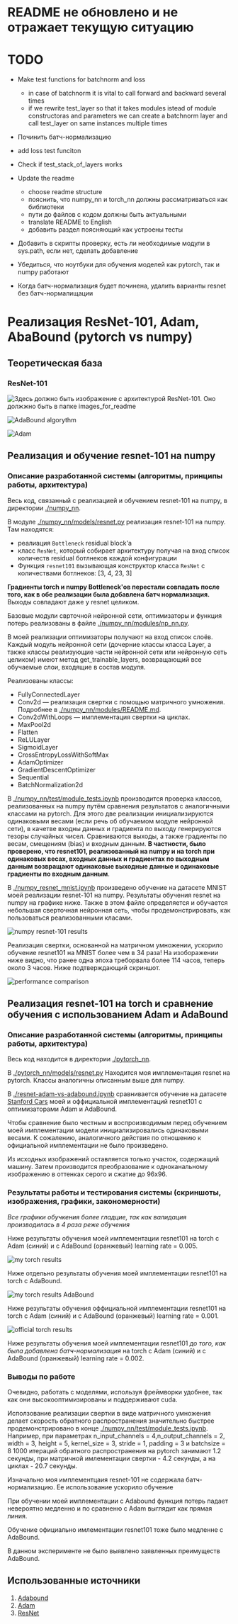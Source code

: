 # README не обновлено и не отражает текущую ситуацию


# TODO
* Make test functions for batchnorm and loss
    * in case of batchnorm it is vital to call forward and backward several times
    * if we rewrite test_layer so that it takes modules istead of module constructoras and parameters we can create a batchnorm layer and call test_layer on same instances multiple times
* Починить батч-нормализацию
* add loss test funciton
* Check if test_stack_of_layers works

* Update the readme
    * choose readme structure
    * пояснить, что numpy_nn и torch_nn должны рассматриваться как библиотеки
    * пути до файлов с кодом должны быть актуальными
    * translate README to English
    * добавить раздел поясняющий как устроены тесты

* Добавить в скрипты проверку, есть ли необходимые модули в sys.path, если нет, сделать добавление

* Убедиться, что ноутбуки для обучения моделей как pytorch, так и numpy работают
* Когда батч-нормализация будет починена, удалить варианты resnet без батч-нормалищации 


# Реализация ResNet-101, Adam, AbaBound (pytorch vs numpy)

<!-- 
## Задание:
1. Скачайте датасет [CarDatasets](https://drive.google.com/drive/folders/1pkudEBabqbXMxRTgfGQs3e0VqfTjtqWU)
2. Реализуйте ResNet-101 с оптимизатором [Adabound](https://arxiv.org/abs/1902.09843v1) с использованием
Numpy и с **Torch**/Tensorflow/Jax
3. Оцените качество модели на тесте и сравните быстродействие
реализованных вариантов.
4. Запустить обучение на классическом Adam и сравнить сходимость
результатов с вариантом задания.
5. Сделайте отчёт в виде readme на GitHub, там же должен быть выложен
исходный код.
-->

## Теоретическая база
### ResNet-101
![Здесь должно быть изображение с архитектурой ResNet-101. Оно должжно быть в папке images_for_readme](./images_for_readme/ResNet-101_Architecture_half_size.png)

![AdaBound algorythm](./images_for_readme/AdaBound.png)

![Adam](./images_for_readme/Adam.png)

<!--
ResNet-101 включает в себя свертку conv1, макс пулинг и далее множество коллекций слоев convi. convi_x является bottleneck'ом. Bottlencek состоит из трех сверток: 1x1, 3x3, 1x1. Первая свертка понижает число выходных каналов, последняя повышает.
Помимо сверток Bottleneck имеет identity mapping (точная копия входа Bottleneck'а), который складывается с выходом последней свертки Bottleneck'а. В случае, когда число каналов identity mapping'a не совападает с числом каналов выхода последней свертки, перед складыванием с conv3 над identity mapping'ом производится свертка 1x1, приводящая его к необходимой размерности.

В conv1 размерность плоскости входного тензора уменьшается вдвое в связи с тем, что stride = 2. Перед conv2_1 производится даунсемплинг карты признаков (feature map) в 2 раза с помощью max pooling'а. Далее conv3_1, conv_4_1 и conv5_1 первая свертка bottleneck'а имеет stride = 2. Таким образом, ширина и высота сходного "изображения" сужаются в 32 раза перед тем как дойти до average pooling, который оставляет одно значение для каждого канала. Такой пулинг позволяет использовать входные данные произвольной размерности. Тем не менее, в связи с понижением размерности при проходе через сеть вход должен быть не менее 32 и, желательно, кратен 32 (иначе тензоры будут "обрезаться").
-->

## Реализация и обучение resnet-101 на numpy
### Описание разработанной системы (алгоритмы, принципы работы, архитектура)
Весь код, связанный с реализацией и обучением resnet-101 на numpy, в директории [./numpy_nn](./numpy_nn).

В модуле [./numpy_nn/models/resnet.py](./numpy_nn/models/resnet.py) реализация resnet-101 на numpy. Там находятся:
* реалиация `Bottleneck` residual block'а
* класс `ResNet`, который собирает архитектуру получая на вход список количеств residual ботлнеков каждой конфигурации 
* Функция `resnet101` вызывающая конструктор класса `ResNet` с количествами ботлнеков: [3, 4, 23, 3]

**Градиенты torch и numpy Bottleneck'ов перестали совпадать после того, как в обе реализации была добавлена батч нормализация.** Выходы совпадают даже у resnet целиком.

Базовые модули сврточной нейронной сети, оптимизаторы и функция потерь реализованы в файле [./numpy_nn/modules/np_nn.py](./numpy_nn/modules/np_nn.py).

В моей реализации оптимизаторы получают на вход список слоёв. Каждый модуль нейронной сети (дочерние классы класса Layer, а также классы реализующие части нейронной сети или нейронную сеть целиком) имеют метод get_trainable_layers, возвращающий все обучаемые слои, входящие в состав модуля.

Реализованы классы:
* FullyConnectedLayer
* Conv2d — реализация свертки с помощью матричного умножения. Подробнее в [./numpy_nn/modules/README.md](./numpy_nn/modules/README.md).
* Conv2dWithLoops — имплементация свертки на циклах.
* MaxPool2d
* Flatten
* ReLULayer
* SigmoidLayer
* CrossEntropyLossWithSoftMax
* AdamOptimizer
* GradientDescentOptimizer
* Sequential
* BatchNormalization2d

В [./numpy_nn/test/module_tests.ipynb](./numpy_nn/test/module_tests.ipynb) производится проверка классов, реализованных на numpy путём сравнения результатов с аналогичными классами на pytorch. Для этого две реализации инициализируются одинаковыми весами (если речь об обучаемом модуле нейронной сети), в качетве входны данных и градиента по выходу генерируются тезоры случайных чисел. Сравниваются выходы, а также градиенты по весам, смещениям (bias) и входным данным. **В частности, было проверено, что resnet101, реализованный на numpy и на torch при одинаковых весах, входных данных и градиентах по выходным данным возвращают одинаковые выходные данные и одинаковые градиенты по входным данным**.

В [./numpy_resnet_mnist.ipynb](./numpy_resnet_mnist.ipynb) произведено обучение на датасете MNIST моей реализации resnet-101 на numpy. Результаты обучения resnet на numpy на графике ниже. Также в этом файле определяется и обучается небольшая сверточная нейронная сеть, чтобы продемонстрировать, как пользоваться реализованными класами.

![numpy resnet-101 results](./images_for_readme/numpy_resnet_results.png)


Реализация свертки, основанной на матричном умножении, ускорило обучение resnet101 на MNIST более чем в 34 раза! На изоборажении ниже видно, что ранее одна эпоха треборвала более 114 часов, теперь около 3 часов. Ниже подтверждающий скриншот.

![performance comparison](./images_for_readme/performance.png)

## Реализация resnet-101 на torch и сравнение обучения с использованием Adam и AdaBound
### Описание разработанной системы (алгоритмы, принципы работы, архитектура)
Весь код находится в директории [./pytorch_nn](./pytorch_nn).

В [./pytorch_nn/models/resnet.py](./pytorch_nn/models/resnet.py) Находится моя имплементация resnet на pytorch. Классы аналогичны описанным выше для numpy.


В [./resnet-adam-vs-adabound.ipynb](./resnet-adam-vs-adabound.ipynb) сравнивается обучение на датасете [Stanford Cars](http://ai.stanford.edu/~jkrause/cars/car_dataset.html) моей и оффициальной имплементаций resnet101 с оптимизаторами Adam и AdaBound.

Чтобы сравнение было честным и воспроизводимым перед обучением моей имплементации модели инициализировались одинаковыми весами. К сожалению, аналогичного действия по отношению к официальной имплементации не было произведено.

Из исходных изображений оставляется только участок, содержащий машину. Затем производится преобразование к одноканальному изображению в оттенках серого и сжатие до 96x96. 

### Результаты работы и тестирования системы (скриншоты, изображения, графики, закономерности)

*Все графики обучкения более гладцие, так как валидация производилась в 4 раза реже обучения*

Ниже результаты обучения моей имплементации resnet101 на torch c Adam (синий) и с AdaBound (оранжевый) learning rate = 0.005.

![my torch results](./images_for_readme/results_my_torch_resnet.png)

Ниже отдельно результаты обучения моей имплементации resnet101 на torch c  AdaBound.

![my torch results AdaBound](./images_for_readme/results_my_torch_resnet_AdaBound.png)

Ниже результаты обучения оффициальной имплементации resnet101 на torch c Adam (синий) и с AdaBound (оранжевый) learning rate = 0.001.

![official torch results](./images_for_readme/results_official_torch_resnet.png)


Ниже результаты обучения моей имплементации resnet101 *до того, как была добавлена батч-нормализация* на torch c Adam (синий) и с AdaBound (оранжевый) learning rate = 0.002.


### Выводы по работе

Очевидно, работать с моделями, используя фреймворки удобнее, так как они высокооптимизированы и поддерживают cuda.

Исползование реализации свертки в виде матричного умножения делает скорость обратного распространения значительно быстрее продемонстрировано в конце [./numpy_nn/test/module_tests.ipynb](./numpy_nn/test/module_tests.ipynb). Например, при параметрах n_input_channels = 4,n_output_channels = 2, width = 3, height = 5, kernel_size = 3, stride = 1, padding = 3 и batchsize = 8 1000 итераций обратного распространения на pytorch занимают 1.2 секунды, при матричной имлементации свертки - 4.2 секунды, а на циклах - 20.7 секунды.

Изначально моя имплементцаия resnet-101 не содержала батч-нормализацию. Ее использование ускорило обучение 

При обучении моей имплементации c Adabound функция потерь падает невероятно медленно и по сравненю с Adam выглядит как прямая линия.

Обучение официально имлементации resnet101 тоже было медленне с AdaBound.

В данном эксперименте не было выявлено заявленных преимуществ AdaBound.

<!--
## To do:

* Добавить нормализацию изображений Stanford Cars датасета
* Так как машины не квадратные, возможно, лучше приводить к размеру 64x96
* Переписать [./numpy_CNN/NumpyNN/NN_np](./numpy_CNN/NumpyNN/NN_np.py), чтобы оптимизаторы принимали параметры, а не обучаемые слои. (Уже ведется работа в отдельном branch'е)
* Сделать методы сохранения параметров модели (или обучаемых слоев модели) в файл и загрузки из файла. Как минимум потому что обучаемые слои хранят входные данные => Если делать pickle модели целиком, записывется много бесполезной информации 
* Сделать вариант forward и backward Conv2d, где forward не сохраняет преобразованные input, а backward применяет преобразование к исходному input. Будет работать немного медленнее, но сильно сэкономит память
* Добавить Average pooling и reshape в resnet на numpy. Сейчас их нет и resnet на numpy умеет работать только с изображениями 32x32.
-->
## Использованные источники
1. [Adabound](https://arxiv.org/abs/1902.09843v1)
2. [Adam](https://arxiv.org/abs/1412.6980)
3. [ResNet](https://arxiv.org/pdf/1512.03385.pdf)

